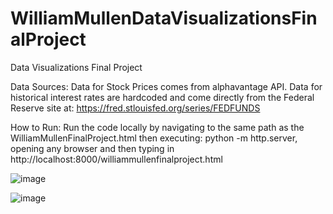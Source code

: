 # WilliamMullenDataVisualizationsFinalProject
Data Visualizations Final Project

Data Sources: Data for Stock Prices comes from alphavantage API. Data for historical interest rates are hardcoded and come directly from the Federal Reserve site at: https://fred.stlouisfed.org/series/FEDFUNDS

How to Run: Run the code locally by navigating to the same path as the WilliamMullenFinalProject.html then executing: python -m http.server, opening any browser and then typing in http://localhost:8000/williammullenfinalproject.html

![image](https://github.com/will-mullen/WilliamMullenDataVisualizationsFinalProject/assets/103222802/f733e6d4-f901-4b87-8668-a0827c8b5fd7)

![image](https://github.com/will-mullen/WilliamMullenDataVisualizationsFinalProject/assets/103222802/7c474090-f47c-45eb-a5dc-46ae83b9deb7)
